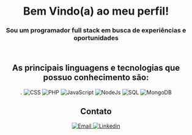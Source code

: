 <div class="container" align="center">
  <header>
    <h1>Bem Vindo(a) ao meu perfil!</h1>
    <h3>Sou um programador full stack em busca de experiências e oportunidades</h3>
  </header>

  <article>
    <h2>As principais linguagens e tecnologias que possuo conhecimento são: </h2>
    <div>
      <img class="icon html" src="https://img.icons8.com/?size=100&id=20909&format=png&color=000000" alt="HTML" height="5px">
      <img class="icon css" src="https://img.icons8.com/?size=100&id=21278&format=png&color=000000" alt="CSS">
      <img class="icon php" src="https://img.icons8.com/?size=100&id=39852&format=png&color=000000" alt="PHP">
      <img class="icon js" src="https://img.icons8.com/?size=100&id=108784&format=png&color=000000" alt="JavaScript">
      <img class="icon node" src="https://img.icons8.com/?size=100&id=54087&format=png&color=000000" alt="NodeJs">
      <img class="icon sql" src="https://img.icons8.com/?size=100&id=UFXRpPFebwa2&format=png&color=000000" alt="SQL">
      <img class="icon mongo" src="https://img.icons8.com/?size=100&id=74402&format=png&color=000000" alt="MongoDB">
    </div>
  </article>

  <footer>
    <h2>Contato</h2>
    <div>
      <a class="email" href="mailto:guilherme.goncalves01@hotmail.com" title="Email">
        <img src="https://img.icons8.com/?size=100&id=ho8QlOYvMuG3&format=png&color=000000" alt="Email">
      </a>
      <a class="linkedin" href="www.linkedin.com/in/guilherme-gonçalves-1295151a1" title="Linkedin">
        <img src="https://img.icons8.com/?size=100&id=xuvGCOXi8Wyg&format=png&color=000000" alt="Linkedin">
      </a>
    </div>
  </footer>
</div>
